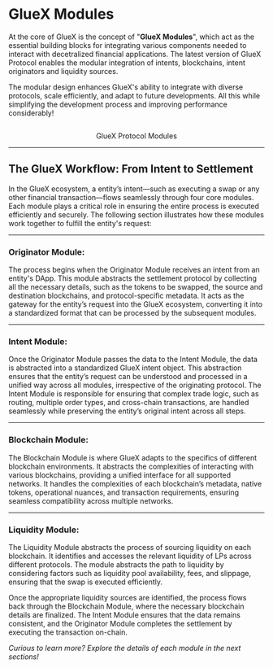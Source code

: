 # GlueX Modules

At the core of GlueX is the concept of "**GlueX Modules**", which act as the essential building blocks for integrating
various components needed to interact with decetralized financial applications. The latest version of GlueX Protocol
enables the modular integration of intents, blockchains, intent originators and liquidity sources.

The modular design enhances GlueX's ability to integrate with diverse protocols, scale efficiently, and adapt to future
developments. All this while simplifying the development process and improving performance considerably!

<figure>
    <img src="../../.gitbook/assets/Screenshot from 2024-11-18 10-06-45.png" alt="" />
    <figcaption>
        <p align="center">
            GlueX Protocol Modules
        </p>
    </figcaption>
</figure>

---

## The GlueX Workflow: From Intent to Settlement

In the GlueX ecosystem, a entity’s intent—such as executing a swap or any other financial transaction—flows seamlessly
through four core modules. Each module plays a critical role in ensuring the entire process is executed efficiently and
securely. The following section illustrates how these modules work together to fulfill the entity's request:

---

### Originator Module:

The process begins when the Originator Module receives an intent from an entity's DApp. This module abstracts the
settlement protocol by collecting all the necessary details, such as the tokens to be swapped, the source and
destination blockchains, and protocol-specific metadata. It acts as the gateway for the entity’s request into the GlueX
ecosystem, converting it into a standardized format that can be processed by the subsequent modules.

---

### Intent Module:

Once the Originator Module passes the data to the Intent Module, the data is abstracted into a standardized GlueX intent
object. This abstraction ensures that the entity’s request can be understood and processed in a unified way across all
modules, irrespective of the originating protocol. The Intent Module is responsible for ensuring that complex trade
logic, such as routing, multiple order types, and cross-chain transactions, are handled seamlessly while preserving the
entity’s original intent across all steps.

---

### Blockchain Module:

The Blockchain Module is where GlueX adapts to the specifics of different blockchain environments. It abstracts the
complexities of interacting with various blockchains, providing a unified interface for all supported networks. It
handles the complexities of each blockchain’s metadata, native tokens, operational nuances, and transaction
requirements, ensuring seamless compatibility across multiple networks.

---

### Liquidity Module:

The Liquidity Module abstracts the process of sourcing liquidity on each blockchain. It identifies and accesses the
relevant liquidity of LPs across different protocols. The module abstracts the path to liquidity by considering factors
such as liquidity pool availability, fees, and slippage, ensuring that the swap is executed efficiently.

Once the appropriate liquidity sources are identified, the process flows back through the Blockchain Module, where the
necessary blockchain details are finalized. The Intent Module ensures that the data remains consistent, and the
Originator Module completes the settlement by executing the transaction on-chain.

_Curious to learn more? Explore the details of each module in the next sections!_
